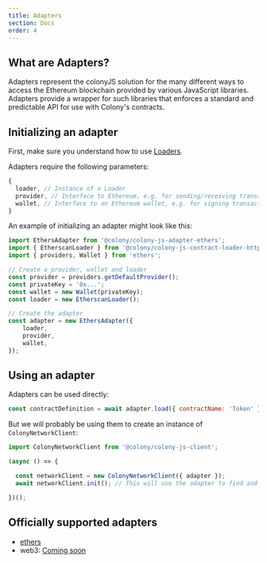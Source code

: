 ```yaml
---
title: Adapters
section: Docs
order: 4
---
```


## What are Adapters?
Adapters represent the colonyJS solution for the many different ways to access the Ethereum blockchain provided by various JavaScript libraries. Adapters provide a wrapper for such libraries that enforces a standard and predictable API for use with Colony's contracts.

## Initializing an adapter

First, make sure you understand how to use [Loaders](/colonyjs/docs-loaders/).

Adapters require the following parameters:

```js
{
  loader, // Instance of a Loader
  provider, // Interface to Ethereum, e.g. for sending/receiving transactions
  wallet, // Interface to an Ethereum wallet, e.g. for signing transactions
}
```

An example of initializing an adapter might look like this:

```js
import EthersAdapter from '@colony/colony-js-adapter-ethers';
import { EtherscanLoader } from '@colony/colony-js-contract-loader-http';
import { providers, Wallet } from 'ethers';

// Create a provider, wallet and loader
const provider = providers.getDefaultProvider();
const privateKey = '0x...';
const wallet = new Wallet(privateKey);
const loader = new EtherscanLoader();

// Create the adapter
const adapter = new EthersAdapter({
    loader,
    provider,
    wallet,
});
```

## Using an adapter

Adapters can be used directly:

```js
const contractDefinition = await adapter.load({ contractName: 'Token' });
```

But we will probably be using them to create an instance of `ColonyNetworkClient`:

```js
import ColonyNetworkClient from '@colony/colony-js-client';

(async () => {

  const networkClient = new ColonyNetworkClient({ adapter });
  await networkClient.init(); // This will use the adapter to find and load the necessary contract

})();
```

## Officially supported adapters

- [ethers](https://github.com/JoinColony/colony-js/tree/master/packages/colony-js-adapter-ethers)
- web3: [Coming soon](https://github.com/JoinColony/colonyJS/issues/75)
